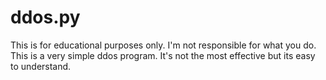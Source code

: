 # ddos.py
This is for educational purposes only. I'm not responsible for what you do.
This is a very simple ddos program. It's not the most effective but its easy to understand.
